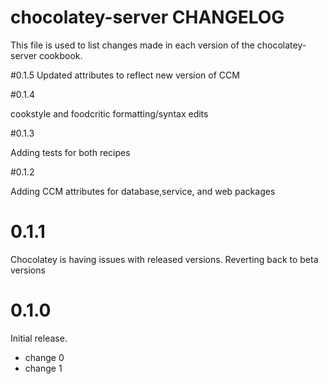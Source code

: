 # chocolatey-server CHANGELOG

This file is used to list changes made in each version of the chocolatey-server cookbook.

#0.1.5
Updated attributes to reflect new version of CCM

#0.1.4

cookstyle and foodcritic formatting/syntax edits

#0.1.3

Adding tests for both recipes

#0.1.2

Adding CCM attributes for database,service, and web packages

# 0.1.1

Chocolatey is having issues with released versions. Reverting back to beta versions

# 0.1.0

Initial release.

- change 0
- change 1

